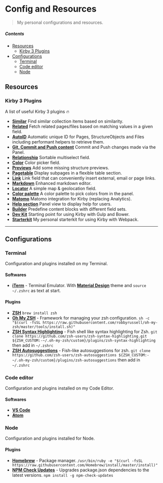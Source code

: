 # Config and Resources

> My personal configurations and resources.

##### Contents

+ [Resources](#resources)
  + [Kirby 3 Plugins](#kirby-3-plugins)
+ [Configurations](#configurations)
  + [Terminal](#terminal)
  + [Code editor](#code-editor)
  + [Node](#node)

## Resources

### Kirby 3 Plugins
A list of useful Kirby 3 plugins 🔥

+ **[Similar](https://github.com/texnixe/kirby3-similar)** Find similar collection items based on similarity.
+ **[Related](https://github.com/texnixe/kirby3-related)** Fetch related pages/files based on matching values in a given field.
+ **[AutoID](https://github.com/bnomei/kirby3-autoid)** Automatic unique ID for Pages, StructureObjects and Files including performant helpers to retrieve them.
+ **[Git, Commit and Push content](https://github.com/blankogmbh/kirby-git-commit-and-push-content)** Commit and Push changes made via the Panel.
+ **[Relationship](https://github.com/olach/kirby3-relationship)** Sortable multiselect field. 
+ **[Color](https://github.com/TimOetting/kirby-color)** Color picker field.
+ **[Previews](https://github.com/sylvainjule/kirby-previews)** Add some missing structure previews.
+ **[Pagetable](https://github.com/sylvainjule/kirby-pagetable)** Display subpages in a flexible table section.
+ **[Link](https://github.com/medienbaecker/kirby-link-field)** Link field that can conveniently insert external, email or page links.
+ **[Markdown](https://github.com/sylvainjule/kirby-markdown-field)** Enhanced markdown editor.
+ **[Locator](https://github.com/sylvainjule/kirby-locator)** A simple map & geolocation field.
+ **[Color palette](https://github.com/sylvainjule/kirby-color-palette)** A color palette to pick colors from in the panel.
+ **[Matomo](https://github.com/sylvainjule/kirby-matomo)** Matomo integration for Kirby (replacing Analytics).
+ **[Help section](https://github.com/mgfagency/kirby-helpsection)** Panel view to display help for users.
+ **[Builder](https://github.com/TimOetting/kirby-builder)** Predefine content blocks with different field sets.
+ **[Dev Kit](https://github.com/julien-gargot/kirby-devkit/tree/v3)** Starting point for using Kirby with Gulp and Bower.
+ **[Starterkit](https://github.com/quentin-f451/kirby-starterkit)** My personal starterkit for using Kirby with Webpack.

----

## Configurations

### Terminal
Configuration and plugins installed on my Terminal.

#### Softwares
+ **[iTerm](https://www.iterm2.com)** - Terminal Emulator.
With **[Material Design](https://github.com/MartinSeeler/iterm2-material-design)** theme and `source ~/.zshrc` as text at start.

#### Plugins
+ **[ZSH](https://www.zsh.org)**
`brew install zsh`
+ **[Oh My ZSH](https://github.com/robbyrussell/oh-my-zsh)** - Framework for managing your zsh configuration.
`sh -c "$(curl -fsSL https://raw.githubusercontent.com/robbyrussell/oh-my-zsh/master/tools/install.sh)"`
+ **[ZSH Syntax Highlighting](https://github.com/zsh-users/zsh-syntax-highlighting)** - Fish shell like syntax highlighting for Zsh.
`git clone https://github.com/zsh-users/zsh-syntax-highlighting.git ${ZSH_CUSTOM:-~/.oh-my-zsh/custom}/plugins/zsh-syntax-highlighting` then add in `~/.zshrc`
+ **[ZSH Autosuggestions](https://github.com/zsh-users/zsh-autosuggestions)** - Fish-like autosuggestions for zsh.
`git clone https://github.com/zsh-users/zsh-autosuggestions ${ZSH_CUSTOM:-~/.oh-my-zsh/custom}/plugins/zsh-autosuggestions` then add in `~/.zshrc`

### Code editor
Configuration and plugins installed on my Code Editor.

#### Softwares
+ **[VS Code](https://code.visualstudio.com)**
+ **[Atom](https://atom.io)**

### Node
Configuration and plugins installed for Node.

#### Plugins 
+ **[Homebrew](https://brew.sh/index_fr)** - Package manager.
`/usr/bin/ruby -e "$(curl -fsSL https://raw.githubusercontent.com/Homebrew/install/master/install)"`
+ **[NPM Check Updates](https://www.npmjs.com/package/npm-check-updates)** - Upgrades package.json dependencies to the latest versions.
`npm install -g npm-check-updates`
